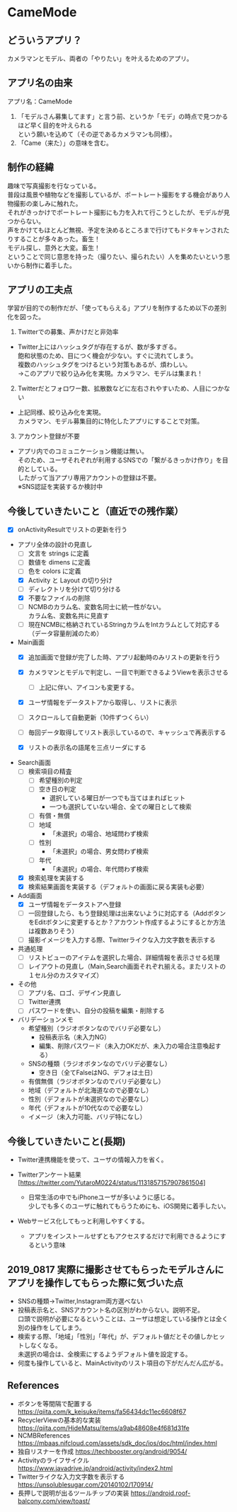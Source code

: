 # CameMode

## どういうアプリ？

カメラマンとモデル、両者の「やりたい」を叶えるためのアプリ。

## アプリ名の由来

アプリ名：CameMode
1. 「モデルさん募集してます」と言う前、というか「モデ」の時点で見つかるほど早く目的を叶えられる<br>
という願いを込めて（その逆であるカメラマンも同様）。
2. 「Came（来た）」の意味を含む。

## 制作の経緯

趣味で写真撮影を行なっている。<br>
普段は風景や植物などを撮影しているが、ポートレート撮影をする機会があり人物撮影の楽しみに触れた。<br>
それがきっかけでポートレート撮影にも力を入れて行こうとしたが、モデルが見つからない。<br>
声をかけてもほとんど無視、予定を決めるところまで行けてもドタキャンされたりすることが多々あった。畜生！<br>
モデル探し、意外と大変。畜生！<br>
ということで同じ意思を持った（撮りたい、撮られたい）人を集めたいという思いから制作に着手した。<br>

## アプリの工夫点

学習が目的での制作だが、「使ってもらえる」アプリを制作するため以下の差別化を図った。

1. Twitterでの募集、声かけだと非効率
  - Twitter上にはハッシュタグが存在するが、数が多すぎる。<br>
  飽和状態のため、目につく機会が少ない。すぐに流れてしまう。<br>
  複数のハッシュタグをつけるという対策もあるが、煩わしい。<br>
  →このアプリで絞り込み化を実現。カメラマン、モデルは集まれ！

2. Twitterだとフォロワー数、拡散数などに左右されやすいため、人目につかない<br>
  - 上記同様、絞り込み化を実現。<br>
  カメラマン、モデル募集目的に特化したアプリにすることで対策。
  
3. アカウント登録が不要
  - アプリ内でのコミュニケーション機能は無い。<br>
  そのため、ユーザそれぞれが利用するSNSでの「繋がるきっかけ作り」を目的としている。<br>
  したがって当アプリ専用アカウントの登録は不要。<br>
  ※SNS認証を実装するか検討中

## 今後していきたいこと（直近での残作業）

- [x] onActivityResultでリストの更新を行う

- アプリ全体の設計の見直し
  - [ ] 文言を strings に定義
  - [ ] 数値を dimens に定義
  - [ ] 色を colors に定義
  - [x] Activity と Layout の切り分け
  - [ ] ディレクトリを分けて切り分ける
  - [x] 不要なファイルの削除
  - [ ] NCMBのカラム名、変数名同士に統一性がない。<br>
  カラム名、変数名共に見直す 
  - [ ] 現在NCMBに格納されているStringカラムをIntカラムとして対応する（データ容量削減のため）
  
- Main画面
  - [x] 追加画面で登録が完了した時、アプリ起動時のみリストの更新を行う
  - [x] カメラマンとモデルで判定し、一目で判断できるようViewを表示させる
    - [ ] 上記に伴い、アイコンも変更する。
  - [x] ユーザ情報をデータストアから取得し、リストに表示
  - [ ] スクロールして自動更新（10件ずつくらい）
  - [ ] 毎回データ取得してリスト表示しているので、キャッシュで再表示する
  - [x] リストの表示名の語尾を三点リーダにする
  
    
- Search画面
  - [ ] 検索項目の精査
    - [ ] 希望種別の判定
    - [ ] 空き日の判定
      - 選択している曜日が一つでも当てはまればヒット
      - 一つも選択していない場合、全ての曜日として検索
    - [ ] 有償・無償
    - [ ] 地域
      - 「未選択」の場合、地域問わず検索
    - [ ] 性別
      - 「未選択」の場合、男女問わず検索
    - [ ] 年代
      - 「未選択」の場合、年代問わず検索
  - [x] 検索処理を実装する
  - [x] 検索結果画面を実装する（デフォルトの画面に戻る実装も必要）

- Add画面
  - [x] ユーザ情報をデータストアへ登録
  - [ ] 一回登録したら、もう登録処理は出来ないように対応する（AddボタンをEditボタンに変更するとか？アカウント作成するようにするとか方法は複数ありそう）
  - [ ] 撮影イメージを入力する際、Twitterライクな入力文字数を表示する

- 共通処理
  - [ ] リストビューのアイテムを選択した場合、詳細情報を表示させる処理
  - [ ] レイアウトの見直し（Main,Search画面それぞれ揃える。またリストの１セル分のカスタマイズ）
  
- その他
  - [ ] アプリ名、ロゴ、デザイン見直し
  - [ ] Twitter連携
  - [ ] パスワードを使い、自分の投稿を編集・削除する

- バリデーションメモ
  - 希望種別（ラジオボタンなのでバリデ必要なし）
    - 投稿表示名（未入力NG）
    - 編集、削除パスワード（未入力OKだが、未入力の場合注意喚起する）
  - SNSの種類（ラジオボタンなのでバリデ必要なし）
    - 空き日（全てFalseはNG、デフォは土日）
  - 有償無償（ラジオボタンなのでバリデ必要なし）
  - 地域（デフォルトが北海道なので必要なし）
  - 性別（デフォルトが未選択なので必要なし）
  - 年代（デフォルトが10代なので必要なし）
  - イメージ（未入力可能、バリデ特になし）

## 今後していきたいこと(長期)
- Twitter連携機能を使って、ユーザの情報入力を省く。

- Twitterアンケート結果[https://twitter.com/YutaroM0224/status/1131857157907861504]
  - 日常生活の中でもiPhoneユーザが多いように感じる。<br>
    少しでも多くのユーザに触れてもらうためにも、iOS開発に着手したい。

- Webサービス化してもっと利用しやすくする。
  - アプリをインストールせずともアクセスするだけで利用できるようにするという意味

## 2019_0817 実際に撮影させてもらったモデルさんにアプリを操作してもらった際に気づいた点
- SNSの種類→Twitter,Instagram両方選べない
- 投稿表示名と、SNSアカウント名の区別がわからない。説明不足。<br>
口頭で説明が必要になるということは、ユーザは想定している操作とは全く別の操作をしてしまう。
- 検索する際、「地域」「性別」「年代」が、デフォルト値だとその値しかヒットしなくなる。<br>
未選択の場合は、全検索にするようデフォルト値を設定する。
- 何度も操作していると、MainActivityのリスト項目の下がだんだん広がる。

## References
- ボタンを等間隔で配置する https://qiita.com/k_keisuke/items/fa56434dc11ec6608f67
- RecyclerViewの基本的な実装 https://qiita.com/HideMatsu/items/a9ab48608e4f681d31fe
- NCMBReferences https://mbaas.nifcloud.com/assets/sdk_doc/ios/doc/html/index.html
- 独自リスナーを作成 https://techbooster.org/android/9054/
- Activityのライフサイクル https://www.javadrive.jp/android/activity/index2.html
- Twitterライクな入力文字数を表示する https://unsolublesugar.com/20140102/170914/
- 長押しで説明が出るツールチップの実装 https://android.roof-balcony.com/view/toast/
  

